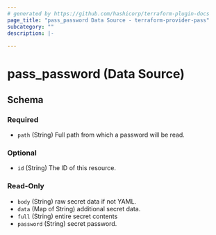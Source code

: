 ```yaml
---
# generated by https://github.com/hashicorp/terraform-plugin-docs
page_title: "pass_password Data Source - terraform-provider-pass"
subcategory: ""
description: |-
  
---
```


# pass_password (Data Source)





<!-- schema generated by tfplugindocs -->
## Schema

### Required

- `path` (String) Full path from which a password will be read.

### Optional

- `id` (String) The ID of this resource.

### Read-Only

- `body` (String) raw secret data if not YAML.
- `data` (Map of String) additional secret data.
- `full` (String) entire secret contents
- `password` (String) secret password.


